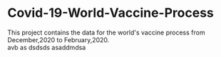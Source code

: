 # Covid-19-World-Vaccine-Process
This project contains  the data for the world's vaccine process from December,2020 to February,2020.  
avb
as
dsdsds
asaddmdsa 
